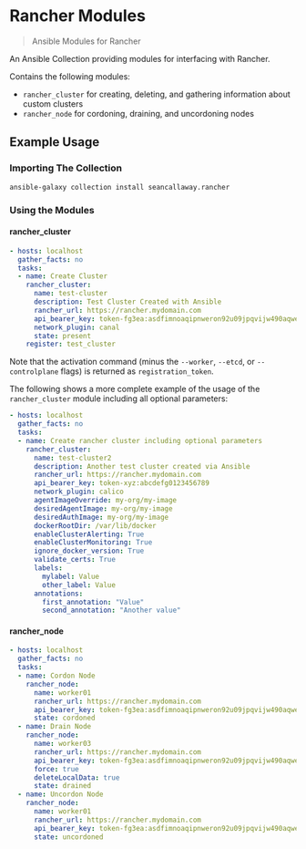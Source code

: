 # Rancher Modules
> Ansible Modules for Rancher

An Ansible Collection providing modules for interfacing with Rancher.

Contains the following modules:

- `rancher_cluster` for creating, deleting, and gathering information about custom clusters
- `rancher_node` for cordoning, draining, and uncordoning nodes

## Example Usage

### Importing The Collection

`ansible-galaxy collection install seancallaway.rancher`

### Using the Modules

#### rancher_cluster

```yaml
- hosts: localhost
  gather_facts: no
  tasks:
  - name: Create Cluster
    rancher_cluster:
      name: test-cluster
      description: Test Cluster Created with Ansible
      rancher_url: https://rancher.mydomain.com
      api_bearer_key: token-fg3ea:asdfimnoaqipnweron92u09jpqvijw490aqwekmowipcn
      network_plugin: canal
      state: present
    register: test_cluster
```

Note that the activation command (minus the `--worker`, `--etcd`, or `--controlplane` flags) is returned as 
`registration_token`.

The following shows a more complete example of the usage of the `rancher_cluster` module including all optional parameters:

```yaml
- hosts: localhost
  gather_facts: no
  tasks:
  - name: Create rancher cluster including optional parameters
    rancher_cluster:
      name: test-cluster2
      description: Another test cluster created via Ansible
      rancher_url: https://rancher.mydomain.com
      api_bearer_key: token-xyz:abcdefg0123456789
      network_plugin: calico
      agentImageOverride: my-org/my-image
      desiredAgentImage: my-org/my-image
      desiredAuthImage: my-org/my-image
      dockerRootDir: /var/lib/docker
      enableClusterAlerting: True
      enableClusterMonitoring: True
      ignore_docker_version: True
      validate_certs: True
      labels:
        mylabel: Value
        other_label: Value
      annotations:
        first_annotation: "Value"
        second_annotation: "Another value"
```

#### rancher_node

```yaml
- hosts: localhost
  gather_facts: no
  tasks:
  - name: Cordon Node
    rancher_node:
      name: worker01
      rancher_url: https://rancher.mydomain.com
      api_bearer_key: token-fg3ea:asdfimnoaqipnweron92u09jpqvijw490aqwekmowipcn
      state: cordoned
  - name: Drain Node
    rancher_node:
      name: worker03
      rancher_url: https://rancher.mydomain.com
      api_bearer_key: token-fg3ea:asdfimnoaqipnweron92u09jpqvijw490aqwekmowipcn
      force: true
      deleteLocalData: true
      state: drained
  - name: Uncordon Node
    rancher_node:
      name: worker01
      rancher_url: https://rancher.mydomain.com
      api_bearer_key: token-fg3ea:asdfimnoaqipnweron92u09jpqvijw490aqwekmowipcn
      state: uncordoned
```
